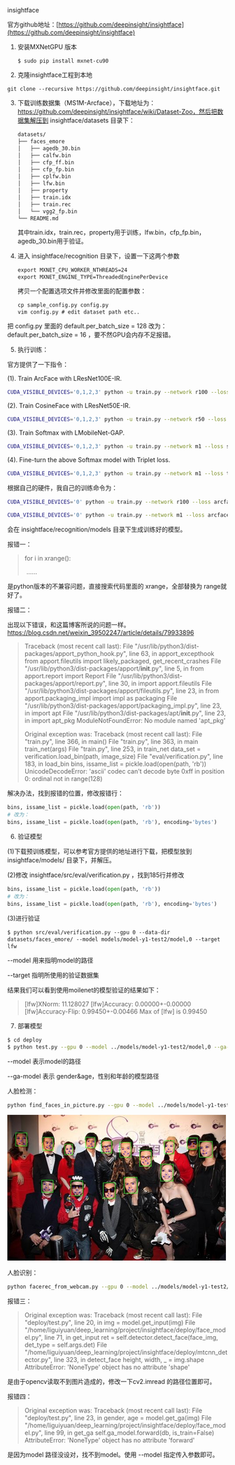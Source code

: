 





insightface

官方github地址：[https://github.com/deepinsight/insightface](https://github.com/deepinsight/insightface)

1. 安装MXNetGPU 版本

   ```shell
   $ sudo pip install mxnet-cu90
   ```

   

2. 克隆insightface工程到本地

```shell
git clone --recursive https://github.com/deepinsight/insightface.git
```



3. 下载训练数据集（MS1M-Arcface），下载地址为：https://github.com/deepinsight/insightface/wiki/Dataset-Zoo，然后把数据集解压到 insightface/datasets 目录下：

   ```
   datasets/
   ├── faces_emore
   │   ├── agedb_30.bin
   │   ├── calfw.bin
   │   ├── cfp_ff.bin
   │   ├── cfp_fp.bin
   │   ├── cplfw.bin
   │   ├── lfw.bin
   │   ├── property
   │   ├── train.idx
   │   ├── train.rec
   │   └── vgg2_fp.bin
   └── README.md
   ```

   其中train.idx，train.rec，property用于训练，lfw.bin，cfp_fp.bin，agedb_30.bin用于验证。



4. 进入 insightface/recognition 目录下，设置一下这两个参数

   ```shell
   export MXNET_CPU_WORKER_NTHREADS=24
   export MXNET_ENGINE_TYPE=ThreadedEnginePerDevice
   ```

   拷贝一个配置选项文件并修改里面的配置参数：

   ```shell
   cp sample_config.py config.py
   vim config.py # edit dataset path etc..
   ```

把 config.py 里面的 default.per_batch_size = 128 改为：default.per_batch_size = 16 ，要不然GPU会内存不足报错。





5. 执行训练：

官方提供了一下指令：

(1). Train ArcFace with LResNet100E-IR.

```bash
CUDA_VISIBLE_DEVICES='0,1,2,3' python -u train.py --network r100 --loss arcface --dataset emore
```

(2). Train CosineFace with LResNet50E-IR.

```bash
CUDA_VISIBLE_DEVICES='0,1,2,3' python -u train.py --network r50 --loss cosface --dataset emore
```

(3). Train Softmax with LMobileNet-GAP.

```bash
CUDA_VISIBLE_DEVICES='0,1,2,3' python -u train.py --network m1 --loss softmax --dataset emore
```

(4). Fine-turn the above Softmax model with Triplet loss.

```bash
CUDA_VISIBLE_DEVICES='0,1,2,3' python -u train.py --network m1 --loss triplet --lr 0.005 --pretrained ./models/m1-softmax-emore,1
```



根据自己的硬件，我自己的训练命令为：

```bash
CUDA_VISIBLE_DEVICES='0' python -u train.py --network r100 --loss arcface --dataset emore
```

```bash
CUDA_VISIBLE_DEVICES='0' python -u train.py --network m1 --loss arcface --dataset emore
```

会在 insightface/recognition/models 目录下生成训练好的模型。

报错一：

> for i in xrange():
>
> ​	......

是python版本的不兼容问题，直接搜索代码里面的 xrange，全部替换为 range就好了。



报错二：

出现以下错误，和这篇博客所说的问题一样。https://blog.csdn.net/weixin_39502247/article/details/79933896

> Traceback (most recent call last):
>   File "/usr/lib/python3/dist-packages/apport_python_hook.py", line 63, in apport_excepthook
>     from apport.fileutils import likely_packaged, get_recent_crashes
>   File "/usr/lib/python3/dist-packages/apport/__init__.py", line 5, in <module>
>     from apport.report import Report
>   File "/usr/lib/python3/dist-packages/apport/report.py", line 30, in <module>
>     import apport.fileutils
>   File "/usr/lib/python3/dist-packages/apport/fileutils.py", line 23, in <module>
>     from apport.packaging_impl import impl as packaging
>   File "/usr/lib/python3/dist-packages/apport/packaging_impl.py", line 23, in <module>
>     import apt
>   File "/usr/lib/python3/dist-packages/apt/__init__.py", line 23, in <module>
>     import apt_pkg
> ModuleNotFoundError: No module named 'apt_pkg'
>
> Original exception was:
> Traceback (most recent call last):
>   File "train.py", line 366, in <module>
>     main()
>   File "train.py", line 363, in main
>     train_net(args)
>   File "train.py", line 253, in train_net
>     data_set = verification.load_bin(path, image_size)
>   File "eval/verification.py", line 183, in load_bin
>     bins, issame_list = pickle.load(open(path, 'rb'))
> UnicodeDecodeError: 'ascii' codec can't decode byte 0xff in position 0: ordinal not in range(128)

解决办法，找到报错的位置，修改报错行：

```python
bins, issame_list = pickle.load(open(path, 'rb'))
# 改为：
bins, issame_list = pickle.load(open(path, 'rb'), encoding='bytes')
```



6. 验证模型

(1)下载预训练模型，可以参考官方提供的地址进行下载，把模型放到 insightface/models/ 目录下，并解压。

(2)修改 insightface/src/eval/verification.py ，找到185行并修改

```python
bins, issame_list = pickle.load(open(path, 'rb'))
# 改为：
bins, issame_list = pickle.load(open(path, 'rb'), encoding='bytes')
```

(3)进行验证

```shell
$ python src/eval/verification.py --gpu 0 --data-dir datasets/faces_emore/ --model models/model-y1-test2/model,0 --target lfw
```

--model 用来指明model的路径

--target 指明所使用的验证数据集

结果我们可以看到使用moilenet的模型验证的结果如下：

> [lfw]XNorm: 11.128027
> [lfw]Accuracy: 0.00000+-0.00000
> [lfw]Accuracy-Flip: 0.99450+-0.00466
> Max of [lfw] is 0.99450



7. 部署模型

```bash
$ cd deploy
$ python test.py --gpu 0 --model ../models/model-y1-test2/model,0 --ga-model ../gender-age/model/model,0
```

--model  表示model的路径

--ga-model  表示 gender&age，性别和年龄的模型路径



人脸检测：

```bash
python find_faces_in_picture.py --gpu 0 --model ../models/model-y1-test2/model,0 --ga-model ../gender-age/model/model,0
```

![](https://github.com/liguiyuan/insightface/blob/master/deploy/face_detector.jpeg)



人脸识别：

```bash
python facerec_from_webcam.py --gpu 0 --model ../models/model-y1-test2/model,0 --ga-model ../gender-age/model/model,0
```



报错三：

> Original exception was:
> Traceback (most recent call last):
>   File "deploy/test.py", line 20, in <module>
>     img = model.get_input(img)
>   File "/home/liguiyuan/deep_learning/project/insightface/deploy/face_model.py", line 71, in get_input
>     ret = self.detector.detect_face(face_img, det_type = self.args.det)
>   File "/home/liguiyuan/deep_learning/project/insightface/deploy/mtcnn_detector.py", line 323, in detect_face
>     height, width, _ = img.shape
> AttributeError: 'NoneType' object has no attribute 'shape'

是由于opencv读取不到图片造成的，修改一下cv2.imread 的路径位置即可。



报错四：

> Original exception was:
> Traceback (most recent call last):
> File "deploy/test.py", line 23, in <module>
>  gender, age = model.get_ga(img)
> File "/home/liguiyuan/deep_learning/project/insightface/deploy/face_model.py", line 99, in get_ga
>  self.ga_model.forward(db, is_train=False)
> AttributeError: 'NoneType' object has no attribute 'forward'

是因为model 路径没设对，找不到model。使用 --model 指定传入参数即可。



